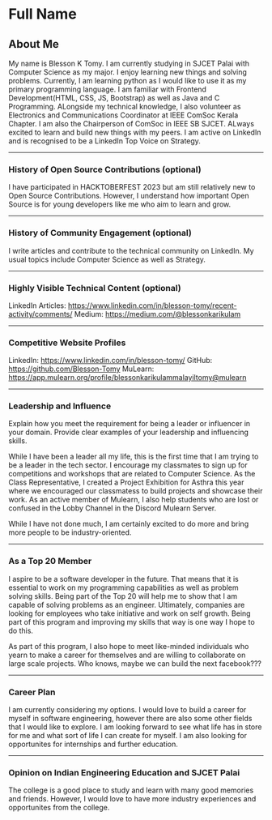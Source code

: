 # Full Name

## About Me

My name is Blesson K Tomy. I am currently studying in SJCET Palai with Computer Science as my major. I enjoy learning new things and solving problems. Currently, I am learning python as I would like to use it as my primary programming language. I am familiar with Frontend Development(HTML, CSS, JS, Bootstrap) as well as Java and C Programming. ALongside my technical knowledge, I also volunteer as Electronics and Communications Coordinator at IEEE ComSoc Kerala Chapter. I am also the Chairperson of ComSoc in IEEE SB SJCET. ALways excited to learn and build new things with my peers. I am active on LinkedIn and is recognised to be a LinkedIn Top Voice on Strategy.

---

### History of Open Source Contributions (optional)

I have participated in HACKTOBERFEST 2023 but am still relatively new to Open Source Contributions. However, I understand how important Open Source is for young developers like me who aim to learn and grow.

---

### History of Community Engagement (optional)

I write articles and contribute to the technical community on LinkedIn. My usual topics include Computer Science as well as Strategy. 

---

### Highly Visible Technical Content (optional)

LinkedIn Articles: https://www.linkedin.com/in/blesson-tomy/recent-activity/comments/
Medium: https://medium.com/@blessonkarikulam

---

### Competitive Website Profiles

LinkedIn: https://www.linkedin.com/in/blesson-tomy/
GitHub: https://github.com/Blesson-Tomy
MuLearn: https://app.mulearn.org/profile/blessonkarikulammalayiltomy@mulearn


---

### Leadership and Influence

Explain how you meet the requirement for being a leader or influencer in your domain. Provide clear examples of your leadership and influencing skills.

While I have been a leader all my life, this is the first time that I am trying to be a leader in the tech sector. I encourage my classmates to sign up for competitions and workshops that are related to Computer Science. As the Class Representative, I created a Project Exhibition for Asthra this year where we encouraged our classmatess to build projects and showcase their work. As an active member of Mulearn, I also help students who are lost or confused in the Lobby Channel in the Discord Mulearn Server.

While I have not done much, I am certainly excited to do more and bring more people to be industry-oriented.

---

### As a Top 20 Member

I aspire to be a software developer in the future. That means that it is essential to work on my programming capabilities as well as problem solving skills. Being part of the Top 20 will help me to show that I am capable of solving problems as an engineer. Ultimately, companies are looking for employees who take initiative and work on self growth. Being part of this program and improving my skills that way is one way I hope to do this.

As part of this program, I also hope to meet like-minded individuals who yearn to make a career for themselves and are willing to collaborate on large scale projects. Who knows, maybe we can build the next facebook???

---

### Career Plan

I am currently considering my options. I would love to build a career for myself in software engineering, however there are also some other fields that I would like to explore. I am looking forward to see what life has in store for me and what sort of life I can create for myself. I am also looking for opportunites for internships and further education.

---

### Opinion on Indian Engineering Education and SJCET Palai

The college is a good place to study and learn with many good memories and friends. However, I would love to have more industry experiences and opportunites from the college. 

